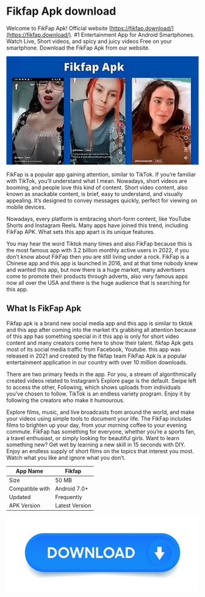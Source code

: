 # Fikfap Apk download

Welcome to FikFap Apk! Official website [https://fikfap.download/](https://fikfap.download/). #1 Entertainment App for Android Smartphones. Watch Live, Short videos, and spicy and juicy videos Free on your smartphone. Download the FikFap Apk from our website.

![Screenshot1](image/fikfap.jpg)  


FikFap is a popular app gaining attention, similar to TikTok. If you’re familiar with TikTok, you’ll understand what I mean. Nowadays, short videos are booming, and people love this kind of content. Short video content, also known as snackable content, is brief, easy to understand, and visually appealing. It’s designed to convey messages quickly, perfect for viewing on mobile devices.

Nowadays, every platform is embracing short-form content, like YouTube Shorts and Instagram Reels. Many apps have joined this trend, including FikFap APK. What sets this app apart is its unique features.

You may hear the word Tiktok many times and also FikFap because this is the most famous app with 3.2 billion monthly active users in 2022, if you don’t know about FikFap then you are still living under a rock. FikFap is a Chinese app and this app is launched in 2016, and at that time nobody knew and wanted this app, but now there is a huge market, many advertisers come to promote their products through adverts, also very famous apps now all over the USA and there is the huge audience that is searching for this app.

## What Is FikFap Apk

Fikfap apk is a brand new social media app and this app is similar to tiktok and this app after coming into the market it’s grabbing all attention because of this app has something special in it this app is only for short video content and many creators come here to show their talent. fikfap Apk gets most of its social media traffic from Facebook, Youtube. this app was released in 2021 and created by the fikfap team FikFap Apk is a popular entertainment application in our country with over 10 million downloads.

There are two primary feeds in the app. For you, a stream of algorithmically created videos related to Instagram’s Explore page is the default. Swipe left to access the other, Following, which shows uploads from individuals you’ve chosen to follow. TikTok is an endless variety program. Enjoy it by following the creators who make it humourous.

Explore films, music, and live broadcasts from around the world, and make your videos using simple tools to document your life. The FikFap includes films to brighten up your day, from your morning coffee to your evening commute. FikFap has something for everyone, whether you’re a sports fan, a travel enthusiast, or simply looking for beautiful girls. Want to learn something new? Get wet by learning a new skill in 15 seconds with DIY. Enjoy an endless supply of short films on the topics that interest you most. Watch what you like and ignore what you don’t.


| App Name	 | Fikfap |
|-----------------|-----------------|
| Size    | 50 MB    |
| Compatible with	| Android 7.0+   |
| Updated	   | Frequently   |
| APK Version	  |  Latest Version    |

[![download](image/download.jpg)](https://fikfap.download/)
